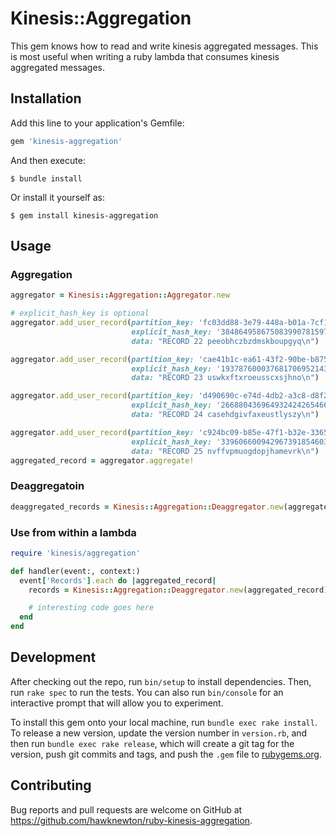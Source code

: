 # Kinesis::Aggregation

This gem knows how to read and write kinesis aggregated messages.  This is most useful when writing a ruby lambda that consumes kinesis aggregated messages.

## Installation

Add this line to your application's Gemfile:

```ruby
gem 'kinesis-aggregation'
```

And then execute:

    $ bundle install

Or install it yourself as:

    $ gem install kinesis-aggregation

## Usage

### Aggregation

```ruby
aggregator = Kinesis::Aggregation::Aggregator.new

# explicit_hash_key is optional
aggregator.add_user_record(partition_key: 'fc03dd88-3e79-448a-b01a-7cf1bd47b784',
                           explicit_hash_key: '38486495867508399078159723846051807020',
                           data: "RECORD 22 peeobhczbzdmskboupgyq\n")

aggregator.add_user_record(partition_key: 'cae41b1c-ea61-43f2-90be-b8755ebf88e2',
                           explicit_hash_key: '193787600037681706952143357071916352604',
                           data: "RECORD 23 uswkxftxroeusscxsjhno\n")

aggregator.add_user_record(partition_key: 'd490690c-e74d-4db2-a3c8-d8f2f184fd23',
                           explicit_hash_key: '266880436964932424265466916734068684439',
                           data: "RECORD 24 casehdgivfaxeustlyszy\n")

aggregator.add_user_record(partition_key: 'c924bc09-b85e-47f1-b32e-336522ee53c8',
                           explicit_hash_key: '339606600942967391854603552402021847292',
                           data: "RECORD 25 nvffvpmuogdopjhamevrk\n")
aggregated_record = aggregator.aggregate!
```

### Deaggregatoin

```ruby
deaggregated_records = Kinesis::Aggregation::Deaggregator.new(aggregated_record).deaggregate
```

### Use from within a lambda

```ruby
require 'kinesis/aggregation'

def handler(event:, context:)
  event['Records'].each do |aggregated_record|
    records = Kinesis::Aggregation::Deaggregator.new(aggregated_record).deaggregate

    # interesting code goes here
  end
end
```

## Development

After checking out the repo, run `bin/setup` to install dependencies. Then, run `rake spec` to run the tests. You can also run `bin/console` for an interactive prompt that will allow you to experiment.

To install this gem onto your local machine, run `bundle exec rake install`. To release a new version, update the version number in `version.rb`, and then run `bundle exec rake release`, which will create a git tag for the version, push git commits and tags, and push the `.gem` file to [rubygems.org](https://rubygems.org).

## Contributing

Bug reports and pull requests are welcome on GitHub at https://github.com/hawknewton/ruby-kinesis-aggregation.

